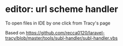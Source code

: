 # editor: url scheme handler

To open files in IDE by one click from Tracy's page

Based on https://github.com/recca0120/laravel-tracy/blob/master/tools/subl-handler/subl-handler.vbs
